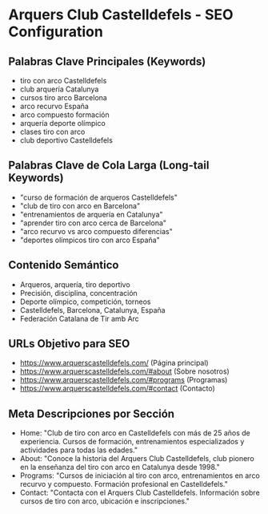 # Arquers Club Castelldefels - SEO Configuration

## Palabras Clave Principales (Keywords)
- tiro con arco Castelldefels
- club arquería Catalunya
- cursos tiro arco Barcelona
- arco recurvo España
- arco compuesto formación
- arquería deporte olímpico
- clases tiro con arco
- club deportivo Castelldefels

## Palabras Clave de Cola Larga (Long-tail Keywords)
- "curso de formación de arqueros Castelldefels"
- "club de tiro con arco en Barcelona"
- "entrenamientos de arquería en Catalunya"
- "aprender tiro con arco cerca de Barcelona"
- "arco recurvo vs arco compuesto diferencias"
- "deportes olímpicos tiro con arco España"

## Contenido Semántico
- Arqueros, arquería, tiro deportivo
- Precisión, disciplina, concentración
- Deporte olímpico, competición, torneos
- Castelldefels, Barcelona, Catalunya, España
- Federación Catalana de Tir amb Arc

## URLs Objetivo para SEO
- https://www.arquerscastelldefels.com/ (Página principal)
- https://www.arquerscastelldefels.com/#about (Sobre nosotros)
- https://www.arquerscastelldefels.com/#programs (Programas)
- https://www.arquerscastelldefels.com/#contact (Contacto)

## Meta Descripciones por Sección
- Home: "Club de tiro con arco en Castelldefels con más de 25 años de experiencia. Cursos de formación, entrenamientos especializados y actividades para todas las edades."
- About: "Conoce la historia del Arquers Club Castelldefels, club pionero en la enseñanza del tiro con arco en Catalunya desde 1998."
- Programs: "Cursos de iniciación al tiro con arco, entrenamientos en arco recurvo y compuesto. Formación profesional en Castelldefels."
- Contact: "Contacta con el Arquers Club Castelldefels. Información sobre cursos de tiro con arco, ubicación e inscripciones."
